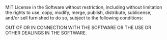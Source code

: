 MIT License
in the Software without restriction, including without limitation the rights
to use, copy, modify, merge, publish, distribute, sublicense, and/or sell
furnished to do so, subject to the following conditions:

OUT OF OR IN CONNECTION WITH THE SOFTWARE OR THE USE OR OTHER DEALINGS IN THE
SOFTWARE.